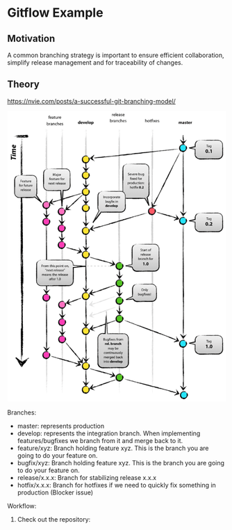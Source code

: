 # Gitflow Example

## Motivation
A common branching strategy is important to ensure efficient collaboration, simplify release management and for traceability of changes.

## Theory

https://nvie.com/posts/a-successful-git-branching-model/

![GitFlow Overview](./images/gitflow-overview.png)

Branches:
- master: represents production
- develop: represents the integration branch. When implementing features/bugfixes we branch from it and merge back to it.
- feature/xyz: Branch holding feature xyz. This is the branch you are going to do your feature on.
- bugfix/xyz: Branch holding feature xyz. This is the branch you are going to do your feature on.
- release/x.x.x: Branch for stabilizing release x.x.x
- hotfix/x.x.x: Branch for hotfixes if we need to quickly fix something in production (Blocker issue)

Workflow:

1. Check out the repository: 